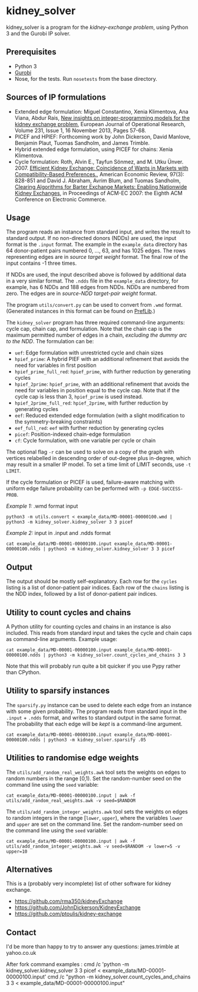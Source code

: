 # kidney\_solver

kidney\_solver is a program for the _kidney-exchange problem_, using Python 3 and the Gurobi IP solver.

## Prerequisites

- Python 3
- [Gurobi](http://www.gurobi.com)
- Nose, for the tests. Run ``nosetests`` from the base directory.


## Sources of IP formulations

- Extended edge formulation: Miguel Constantino, Xenia Klimentova, Ana Viana, Abdur Rais, [New insights on integer-programming models for the kidney exchange problem](http://www.sciencedirect.com/science/article/pii/S0377221713004244), European Journal of Operational Research, Volume 231, Issue 1, 16 November 2013, Pages 57-68.
- PICEF and HPIEF: Forthcoming work by John Dickerson, David Manlove, Benjamin Plaut, Tuomas Sandholm, and James Trimble.
- Hybrid extended edge formulation, using PICEF for chains: Xenia Klimentova.
- Cycle formulation: Roth, Alvin E., Tayfun Sönmez, and M. Utku Ünver. 2007. [Efficient Kidney Exchange: Coincidence of Wants in Markets with Compatibility-Based Preferences.](https://www.aeaweb.org/articles.php?doi=10.1257/aer.97.3.828), American Economic Review, 97(3): 828-851 and David J. Abraham, Avrim Blum, and Tuomas Sandholm, [Clearing Algorithms for Barter Exchange Markets:
Enabling Nationwide Kidney Exchanges](http://www.cs.cmu.edu/~dabraham/papers/abs07.pdf), in Proceedings of ACM-EC 2007: the Eighth ACM Conference on Electronic Commerce.

## Usage

The program reads an instance from standard input, and writes the result to standard output. If no non-directed donors (NDDs) are used, the input format is the `.input` format. The example in the `example_data` directory has 64 donor-patient pairs numbered 0, ..., 63, and has 1025 edges. The rows representing edges are in _source target weight_ format. The final row of the input contains -1 three times.

If NDDs are used, the input described above is followed by additional data in a very similar format. The `.ndds` file in the `example_data` directory, for example, has 6 NDDs and 188 edges from NDDs. NDDs are numbered from zero. The edges are in _source-NDD target-pair weight_ format.

The program `utils/convert.py` can be used to convert from `.wmd` format. (Generated instances in this format can be found on [PrefLib](http://www.preflib.org/data/matching/kidney/).)

The `kidney_solver` program has three required command-line arguments: cycle cap, chain cap, and formulation. Note that the chain cap is the maximum permitted number of edges in a chain, _excluding the dummy arc to the NDD_. The formulation can be:

- ``uef``: Edge formulation with unrestricted cycle and chain sizes
- ``hpief_prime``: A hybrid PIEF with an additional refinement that avoids the need for variables in first position
- ``hpief_prime_full_red``: ``hpief_prime``, with further reduction by generating cycles
- ``hpief_2prime``: ``hpief_prime``, with an additional refinement that avoids the need for variables in position equal to the cycle cap. Note that if the cycle cap is less than 3, ``hpief_prime`` is used instead.
- ``hpief_2prime_full_red``: ``hpief_2prime``, with further reduction by generating cycles
- ``eef``: Reduced extended edge formulation (with a slight modification to the symmetry-breaking constraints)
- ``eef_full_red``: ``eef`` with further reduction by generating cycles
- ``picef``: Position-indexed chain-edge formulation
- ``cf``: Cycle formulation, with one variable per cycle or chain

The optional flag `-r` can be used to solve on a copy of the graph with vertices relabelled in descending order of out-degree plus in-degree, which may result in a smaller IP model. To set a time limit of LIMIT seconds, use `-t LIMIT`.

If the cycle formulation or PICEF is used, failure-aware matching with uniform edge failure probability can be performed with `-p EDGE-SUCCESS-PROB`.

*Example 1:* .wmd format input

```
python3 -m utils.convert < example_data/MD-00001-00000100.wmd | python3 -m kidney_solver.kidney_solver 3 3 picef
```

*Example 2:* input in .input and .ndds format

```
cat example_data/MD-00001-00000100.input example_data/MD-00001-00000100.ndds | python3 -m kidney_solver.kidney_solver 3 3 picef
```

## Output

The output should be mostly self-explanatory. Each row for the `cycles` listing is a list of donor-patient pair indices. Each row of the `chains` listing is the NDD index, followed by a list of donor-patient pair indices.

## Utility to count cycles and chains

A Python utility for counting cycles and chains in an instance is also included. This reads from standard input and takes the cycle and chain caps as command-line arguments. Example usage:

```
cat example_data/MD-00001-00000100.input example_data/MD-00001-00000100.ndds | python3 -m kidney_solver.count_cycles_and_chains 3 3
```

Note that this will probably run quite a bit quicker if you use Pypy rather than CPython.

## Utility to sparsify instances

The `sparsify.py` instance can be used to delete each edge from an instance with some given probability. The program reads from standard input in the `.input` + `.ndds` format, and writes to standard output in the same format. The probability that each edge will be _kept_ is a command-line argument.

```
cat example_data/MD-00001-00000100.input example_data/MD-00001-00000100.ndds | python3 -m kidney_solver.sparsify .05
```

## Utilities to randomise edge weights

The `utils/add_random_real_weights.awk` tool sets the weights on edges to random numbers in the range [0,1). Set the random-number seed on the command line using the `seed` variable:

```
cat example_data/MD-00001-00000100.input | awk -f utils/add_random_real_weights.awk -v seed=$RANDOM
```

The `utils/add_random_integer_weights.awk` tool sets the weights on edges to random integers in the range [`lower`, `upper`), where the variables `lower` and `upper` are set on the command line. Set the random-number seed on the command line using the `seed` variable:

```
cat example_data/MD-00001-00000100.input | awk -f utils/add_random_integer_weights.awk -v seed=$RANDOM -v lower=5 -v upper=10
```

## Alternatives

This is a (probably very incomplete) list of other software for kidney exchange.

- https://github.com/rma350/kidneyExchange
- https://github.com/JohnDickerson/KidneyExchange
- https://github.com/ptoulis/kidney-exchange

## Contact

I'd be more than happy to try to answer any questions: james.trimble at yahoo.co.uk

After fork command examples : 
cmd /c 'python -m kidney_solver.kidney_solver 3 3 picef < example_data/MD-00001-00000100.input'
cmd /c "python -m kidney_solver.count_cycles_and_chains 3 3 < example_data/MD-00001-00000100.input"

